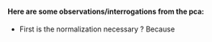 
#### Here are some observations/interrogations from the pca:
- First is the normalization necessary ?
Because
